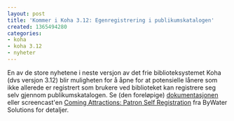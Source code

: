 ```yaml
---
layout: post
title: 'Kommer i Koha 3.12: Egenregistrering i publikumskatalogen'
created: 1365494280
categories:
- koha
- koha 3.12
- nyheter
---
```

<p>En av de store nyhetene i neste versjon av det frie biblioteksystemet Koha (dvs versjon 3.12) blir muligheten for å åpne for at potensielle lånere som ikke allerede er registrert som brukere ved biblioteket kan registrere seg selv gjennom publikumskatalogen. Se (den foreløpige) <a href="http://manual.koha-community.org/3.12/en/selfregistration.html">dokumentasjonen</a> eller screencast'en <a href="http://bywatersolutions.com/2013/03/20/koha-self-register/">Coming Attractions: Patron Self Registration</a> fra ByWater Solutions for detaljer.</p>
